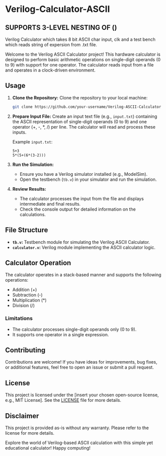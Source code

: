 # Verilog-Calculator-ASCII
## SUPPORTS 3-LEVEL NESTING OF ()
Verilog Calculator which takes 8 bit ASCII char input, clk and a test bench which reads string of expersion from .txt file. 

Welcome to the Verilog ASCII Calculator project! This hardware calculator is designed to perform basic arithmetic operations on single-digit operands (0 to 9) with support for one operator. The calculator reads input from a file and operates in a clock-driven environment.

## Usage

1. **Clone the Repository:**
    Clone the repository to your local machine:
    ```bash
    git clone https://github.com/your-username/Verilog-ASCII-Calculator.git
    ```

2. **Prepare Input File:**
    Create an input text file (e.g., `input.txt`) containing the ASCII representation of single-digit operands (0 to 9) and one operator (+, -, *, /) per line. The calculator will read and process these inputs.

    Example `input.txt`:
    ```
    5+3
    5*(5+(6*(3-2))) 
    ```

3. **Run the Simulation:**
    - Ensure you have a Verilog simulator installed (e.g., ModelSim).
    - Open the testbench (`tb.v`) in your simulator and run the simulation.

4. **Review Results:**
    - The calculator processes the input from the file and displays intermediate and final results.
    - Check the console output for detailed information on the calculations.

## File Structure

- **`tb.v`:** Testbench module for simulating the Verilog ASCII Calculator.
- **`calculator.v`:** Verilog module implementing the ASCII calculator logic.

## Calculator Operation

The calculator operates in a stack-based manner and supports the following operations:
- Addition (+)
- Subtraction (-)
- Multiplication (*)
- Division (/)

### Limitations
- The calculator processes single-digit operands only (0 to 9).
- It supports one operator in a single expression.

## Contributing

Contributions are welcome! If you have ideas for improvements, bug fixes, or additional features, feel free to open an issue or submit a pull request.

## License

This project is licensed under the [insert your chosen open-source license, e.g., MIT License]. See the [LICENSE](LICENSE) file for more details.

## Disclaimer

This project is provided as-is without any warranty. Please refer to the license for more details.

Explore the world of Verilog-based ASCII calculation with this simple yet educational calculator! Happy computing!

